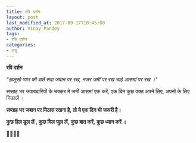 ```yaml
---
title: रवि दर्शन
layout: post
last_modified_at: 2017-09-17T10:45:00
author: Vinay Pandey
tags:
- रवि दर्शन
categories:
- लघु
---
```

**रवि दर्शन**

*"ख़लूसो प्यार की बातें सदा जबान पर रख,*
*नजर जमीं पर रख चाहे आसमां पर रख ।"*

सप्ताह भर जवाबदारियों के चक्कर मे जमीं आसमां एक करें, एक दिन कुछ वक्त अपने लिए, अपनों के लिए निकालें । 

**सप्ताह भर जबान पर मिठास रखना है, तो ये एक दिन भी जरूरी है।**

**कुछ हिल डुल लें ,**
**कुछ मिल जुल लें,**
**कुछ बात करें,**
**कुछ ध्यान करें ।**

🙏🌷🌷🙏


